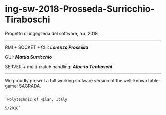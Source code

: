# ing-sw-2018-Prosseda-Surricchio-Tiraboschi
Progetto di ingegneria del software, a.a. 2018

********************************************************

RMI + SOCKET + CLI: **_Lorenzo Prosseda_**

GUI: **_Mattia Surricchio_**

SERVER + multi-match handling: **_Alberto Tiraboschi_**

********************************************************

We proudly present a full working software version of the well-known table-game: SAGRADA.



                                                                 `Polytechnic of Milan, Italy
                                                                                        5/2018`